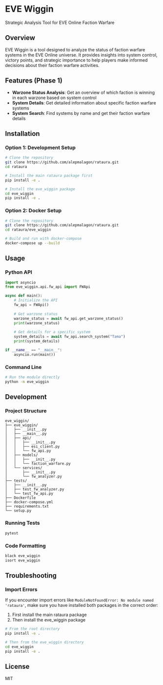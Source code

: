 # EVE Wiggin

Strategic Analysis Tool for EVE Online Faction Warfare

## Overview

EVE Wiggin is a tool designed to analyze the status of faction warfare systems in the EVE Online universe. It provides insights into system control, victory points, and strategic importance to help players make informed decisions about their faction warfare activities.

## Features (Phase 1)

- **Warzone Status Analysis**: Get an overview of which faction is winning in each warzone based on system control
- **System Details**: Get detailed information about specific faction warfare systems
- **System Search**: Find systems by name and get their faction warfare details

## Installation

### Option 1: Development Setup

```bash
# Clone the repository
git clone https://github.com/alepmalagon/rataura.git
cd rataura

# Install the main rataura package first
pip install -e .

# Install the eve_wiggin package
cd eve_wiggin
pip install -e .
```

### Option 2: Docker Setup

```bash
# Clone the repository
git clone https://github.com/alepmalagon/rataura.git
cd rataura/eve_wiggin

# Build and run with docker-compose
docker-compose up --build
```

## Usage

### Python API

```python
import asyncio
from eve_wiggin.api.fw_api import FWApi

async def main():
    # Initialize the API
    fw_api = FWApi()
    
    # Get warzone status
    warzone_status = await fw_api.get_warzone_status()
    print(warzone_status)
    
    # Get details for a specific system
    system_details = await fw_api.search_system("Tama")
    print(system_details)

if __name__ == "__main__":
    asyncio.run(main())
```

### Command Line

```bash
# Run the module directly
python -m eve_wiggin
```

## Development

### Project Structure

```
eve_wiggin/
├── eve_wiggin/
│   ├── __init__.py
│   ├── __main__.py
│   ├── api/
│   │   ├── __init__.py
│   │   ├── esi_client.py
│   │   └── fw_api.py
│   ├── models/
│   │   ├── __init__.py
│   │   └── faction_warfare.py
│   └── services/
│       ├── __init__.py
│       └── fw_analyzer.py
├── tests/
│   ├── __init__.py
│   ├── test_fw_analyzer.py
│   └── test_fw_api.py
├── Dockerfile
├── docker-compose.yml
├── requirements.txt
└── setup.py
```

### Running Tests

```bash
pytest
```

### Code Formatting

```bash
black eve_wiggin
isort eve_wiggin
```

## Troubleshooting

### Import Errors

If you encounter import errors like `ModuleNotFoundError: No module named 'rataura'`, make sure you have installed both packages in the correct order:

1. First install the main rataura package
2. Then install the eve_wiggin package

```bash
# From the root directory
pip install -e .

# Then from the eve_wiggin directory
cd eve_wiggin
pip install -e .
```

## License

MIT
